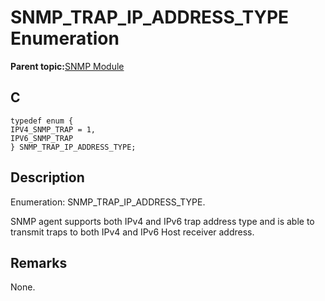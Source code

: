 # SNMP\_TRAP\_IP\_ADDRESS\_TYPE Enumeration

**Parent topic:**[SNMP Module](GUID-7764E81C-8FC9-4B3E-8830-255BDE678AA0.md)

## C

```
typedef enum {
IPV4_SNMP_TRAP = 1,
IPV6_SNMP_TRAP
} SNMP_TRAP_IP_ADDRESS_TYPE;
```

## Description

Enumeration: SNMP\_TRAP\_IP\_ADDRESS\_TYPE.

SNMP agent supports both IPv4 and IPv6 trap address type and is able to transmit traps to both IPv4 and IPv6 Host receiver address.

## Remarks

None.

